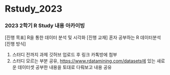 # Rstudy_2023
### 2023 2학기 R Study 내용 아카이빙
[진행 목표] R을 통한 데이터 분석 및 시각화
[진행 교재] 혼자 공부하는 R 데이터분석
[진행 방식]
1.	스터디 전까지 과제 깃허브 업로드 후 링크 카톡방에 첨부
2.	스터디 모르는 부분 공유, https://www.rdatamining.com/datasets에 있는 새로운 데이터셋 공부한 내용을 토대로 다뤄보고 내용 공유
